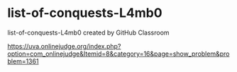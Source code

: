 # list-of-conquests-L4mb0
list-of-conquests-L4mb0 created by GitHub Classroom

https://uva.onlinejudge.org/index.php?option=com_onlinejudge&Itemid=8&category=16&page=show_problem&problem=1361
